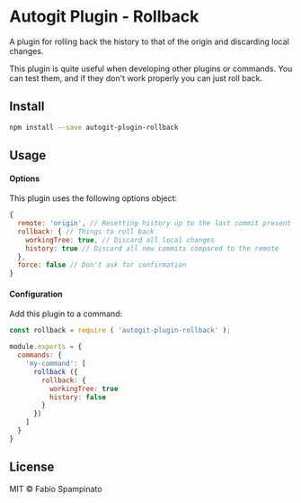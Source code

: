 # Autogit Plugin - Rollback

A plugin for rolling back the history to that of the origin and discarding local changes.

This plugin is quite useful when developing other plugins or commands. You can test them, and if they don't work properly you can just roll back.

## Install

```sh
npm install --save autogit-plugin-rollback
```

## Usage

#### Options

This plugin uses the following options object:

```js
{
  remote: 'origin', // Resetting history up to the last commit present in this remote
  rollback: { // Things to roll back
    workingTree: true, // Discard all local changes
    history: true // Discard all new commits compared to the remote
  },
  force: false // Don't ask for confirmation
}
```

#### Configuration

Add this plugin to a command:

```js
const rollback = require ( 'autogit-plugin-rollback' );

module.exports = {
  commands: {
    'my-command': [
      rollback ({
        rollback: {
          workingTree: true
          history: false
        }
      })
    ]
  }
}
```

## License

MIT © Fabio Spampinato
